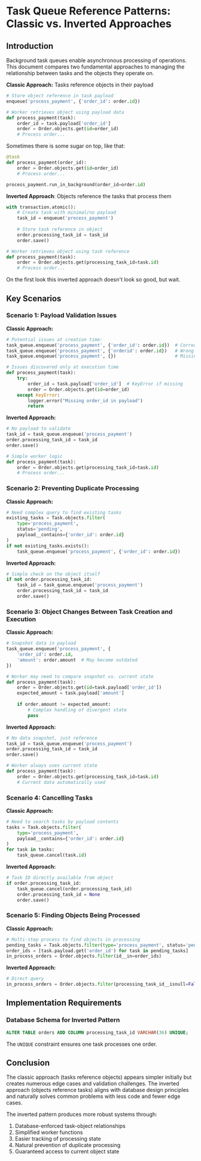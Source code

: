 # Task Queue Reference Patterns: Classic vs. Inverted Approaches

## Introduction

Background task queues enable asynchronous processing of operations. This document compares two fundamental approaches to managing the relationship between tasks and the objects they operate on.

**Classic Approach:** Tasks reference objects in their payload

```python
# Store object reference in task payload
enqueue('process_payment', {'order_id': order.id})

# Worker retrieves object using payload data
def process_payment(task):
    order_id = task.payload['order_id']
    order = Order.objects.get(id=order_id)
    # Process order...
```

Sometimes there is some sugar on top, like that:

```python
@task
def process_payment(order_id):
    order = Order.objects.get(id=order_id)
    # Process order...

process_payment.run_in_background(order_id=order.id)
```

**Inverted Approach**: Objects reference the tasks that process them

```python
with transaction.atomic():
    # Create task with minimal/no payload
    task_id = enqueue('process_payment')
    
    # Store task reference in object
    order.processing_task_id = task_id
    order.save()

# Worker retrieves object using task reference
def process_payment(task):
    order = Order.objects.get(processing_task_id=task.id)
    # Process order...
```    

On the first look this inverted approach doesn't look so good, but wait.

## Key Scenarios

### Scenario 1: Payload Validation Issues

**Classic Approach:**
```python
# Potential issues at creation time:
task_queue.enqueue('process_payment', {'order_id': order.id})  # Correct
task_queue.enqueue('process_payment', {'orderid': order.id})   # Wrong key (typo)
task_queue.enqueue('process_payment', {})                      # Missing key

# Issues discovered only at execution time
def process_payment(task):
    try:
        order_id = task.payload['order_id']  # KeyError if missing
        order = Order.objects.get(id=order_id)
    except KeyError:
        logger.error("Missing order_id in payload")
        return
```

**Inverted Approach:**
```python
# No payload to validate
task_id = task_queue.enqueue('process_payment')
order.processing_task_id = task_id
order.save()

# Simple worker logic
def process_payment(task):
    order = Order.objects.get(processing_task_id=task.id)
    # Process order...
```

### Scenario 2: Preventing Duplicate Processing

**Classic Approach:**
```python
# Need complex query to find existing tasks
existing_tasks = Task.objects.filter(
    type='process_payment', 
    status='pending',
    payload__contains={'order_id': order.id}
)
if not existing_tasks.exists():
    task_queue.enqueue('process_payment', {'order_id': order.id})
```

**Inverted Approach:**
```python
# Simple check on the object itself
if not order.processing_task_id:
    task_id = task_queue.enqueue('process_payment')
    order.processing_task_id = task_id
    order.save()
```

### Scenario 3: Object Changes Between Task Creation and Execution

**Classic Approach:**
```python
# Snapshot data in payload
task_queue.enqueue('process_payment', {
    'order_id': order.id,
    'amount': order.amount  # May become outdated
})

# Worker may need to compare snapshot vs. current state
def process_payment(task):
    order = Order.objects.get(id=task.payload['order_id'])
    expected_amount = task.payload['amount']
    
    if order.amount != expected_amount:
        # Complex handling of divergent state
        pass
```

**Inverted Approach:**
```python
# No data snapshot, just reference
task_id = task_queue.enqueue('process_payment')
order.processing_task_id = task_id
order.save()

# Worker always uses current state
def process_payment(task):
    order = Order.objects.get(processing_task_id=task.id)
    # Current data automatically used
```

### Scenario 4: Cancelling Tasks

**Classic Approach:**
```python
# Need to search tasks by payload contents
tasks = Task.objects.filter(
    type='process_payment',
    payload__contains={'order_id': order.id}
)
for task in tasks:
    task_queue.cancel(task.id)
```

**Inverted Approach:**
```python
# Task ID directly available from object
if order.processing_task_id:
    task_queue.cancel(order.processing_task_id)
    order.processing_task_id = None
    order.save()
```

### Scenario 5: Finding Objects Being Processed

**Classic Approach:**
```python
# Multi-step process to find objects in processing
pending_tasks = Task.objects.filter(type='process_payment', status='pending')
order_ids = [task.payload.get('order_id') for task in pending_tasks]
in_process_orders = Order.objects.filter(id__in=order_ids)
```

**Inverted Approach:**
```python
# Direct query
in_process_orders = Order.objects.filter(processing_task_id__isnull=False)
```

## Implementation Requirements

### Database Schema for Inverted Pattern

```sql
ALTER TABLE orders ADD COLUMN processing_task_id VARCHAR(36) UNIQUE;
```

The `UNIQUE` constraint ensures one task processes one order.

## Conclusion

The classic approach (tasks reference objects) appears simpler initially but creates numerous edge cases and validation challenges. The inverted approach (objects reference tasks) aligns with database design principles and naturally solves common problems with less code and fewer edge cases.

The inverted pattern produces more robust systems through:

1. Database-enforced task-object relationships
2. Simplified worker functions
3. Easier tracking of processing state
4. Natural prevention of duplicate processing
5. Guaranteed access to current object state
